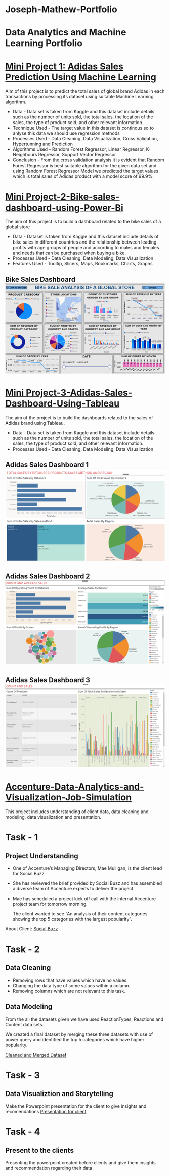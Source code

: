 # Joseph-Mathew-Portfolio
# Data Analytics and Machine Learning Portfolio

# [Mini Project 1: Adidas Sales Prediction Using Machine Learning](https://github.com/Josephmathew882/Project-1-Adidas-Sales-Prediction-)

Aim of this  project is to predict the total sales of global brand Adidas in each transactions by processing its dataset using suitable Machine Learning algorithm.

* Data             - Data set is taken from Kaggle and this dataset include details such as the number of units sold, the total sales, the location of the sales, the 
                     type of product sold, and other relevant information.
* Technique Used   -  The target value in this dataset is continous so to anlyse this data we should use regression methods
* Processes Used   - Data Cleaning, Data Visualization, Cross Validation, Hypertunning and Prediction
* Algorithms Used  - Random Forest Regressor, Linear Regressor, K-Neighbours Regressor, Support Vector Regressor
* Conclusion       - From the cross validation analysis it is evident that Random Forest Regressor is best suitable algorithm for the given data set and using Random 
                      Forest Regressor Model we predicted the target values which is total sales of Adidas product with a model score of 99.9%.
  
# [Mini Project-2-Bike-sales-dashboard-using-Power-Bi](https://github.com/Josephmathew882/Project-2-Bike-sales-dashboard-using-Power-Bi)
The aim of this project is to build a dashboard related to the bike sales of a global store
* Data - Dataset is taken from Kaggle and this dataset include details of bike sales in different countries and the relationship
         between leading profits with age groups of people and according to males and females and needs that can be purchased when buying a bike.
* Processes Used - Data Cleaning, Data Modeling, Data Visualization
* Features Used - Tooltip, Slicers, Maps, Bookmarks, Charts, Graphs
## Bike Sales Dashboard ![](https://github.com/Josephmathew882/Joseph-Mathew-Portfolio/blob/main/Bike%20sales.png)

# [Mini Project-3-Adidas-Sales-Dashboard-Using-Tableau](https://github.com/Josephmathew882/Project-3-Adidas-Sales-Dashboard-Using-Tableau)
The aim of the project is to build the dashboards related to the sales of Adidas brand using Tableau.
* Data - Data set is taken from Kaggle and this dataset include details such as the number of units sold, the total sales, the location of the sales, the 
         type of product sold, and other relevant information.
* Processes Used - Data Cleaning, Data Modeling, Data Visualization
## Adidas Sales Dashboard 1 ![](https://github.com/Josephmathew882/Joseph-Mathew-Portfolio/blob/main/Adidas%20dashboard%201.png)
## Adidas Sales Dashboard 2 ![](https://github.com/Josephmathew882/Joseph-Mathew-Portfolio/blob/main/Adidas%20dashboard%202.png)
## Adidas Sales Dashboard 3 ![](https://github.com/Josephmathew882/Joseph-Mathew-Portfolio/blob/main/Adidas%20dashboard%203.png)

  
# [Accenture-Data-Analytics-and-Visualization-Job-Simulation](https://github.com/Josephmathew882/Accenture-Data-Analytics-and-Visualization-Job-Simulation)
This project includes understanding of client data, data cleaning and modeling, data visualization and presentation.
# Task - 1
## Project Understanding

* One of Accenture’s Managing Directors, Mae Mulligan, is the client lead for Social Buzz.
  
* She has reviewed the brief provided by Social Buzz and has assembled a diverse team of Accenture experts to deliver the project.
  
* Mae has scheduled a project kick off call with the internal Accenture project team for tomorrow morning.

  The client wanted to see “An analysis of their content categories showing the top 5 categories with the largest popularity”.

  
About Client: [Social Buzz](https://github.com/Josephmathew882/Accenture-Data-Analytics-and-Visualization-Job-Simulation/blob/main/Data_Analytics%20Client%20Brief%20(1).pdf)

# Task - 2
## Data Cleaning 

* Removing rows that have values which have no values.
* Changing the data type of some values within a column.
* Removing columns which are not relevant to this task.
  
## Data Modeling
 From the all the datasets given we have used ReactionTypes, Reactions and Content data sets.
 
 We created a final dataset by merging these three datasets with use of power query and identified the top 5 categories which have higher popularity.

  [Cleaned and Merged Dataset](https://github.com/Josephmathew882/Accenture-Data-Analytics-and-Visualization-Job-Simulation/blob/main/Cleaned%20Data%20%20with%20Top%205%20Categories.xlsx)

  # Task - 3
## Data Visualiztion and Storytelling 
Make the Powerpoint presentation for the client to give insights and recomendations
[Presentation for client](https://github.com/Josephmathew882/Accenture-Data-Analytics-and-Visualization-Job-Simulation/blob/main/Task%203_final.pptx)

# Task - 4
## Present to the clients
Presenting the powerpoint created before clients and give them insights and recommendation regarding their data




  
  



